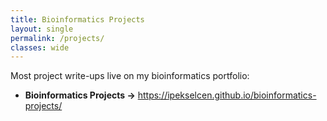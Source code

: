 ```yaml
---
title: Bioinformatics Projects
layout: single
permalink: /projects/
classes: wide
---
```


Most project write-ups live on my bioinformatics portfolio:

- **Bioinformatics Projects →** <https://ipekselcen.github.io/bioinformatics-projects/>
